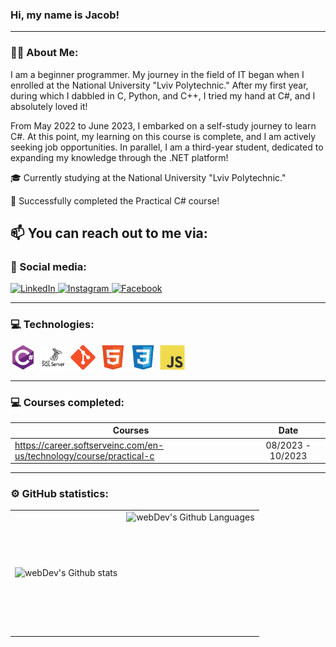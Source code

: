 
### Hi, my name is Jacob!

---

### 👨‍💻 About Me:
I am a beginner programmer. My journey in the field of IT began when I enrolled at the National University "Lviv Polytechnic." After my first year, during which I dabbled in C, Python, and C++, I tried my hand at C#, and I absolutely loved it!

From May 2022 to June 2023, I embarked on a self-study journey to learn C#. At this point, my learning on this course is complete, and I am actively seeking job opportunities. In parallel, I am a third-year student, dedicated to expanding my knowledge through the .NET platform!

🎓 Currently studying at the National University "Lviv Polytechnic."

🎉 Successfully completed the Practical C# course!

📫 You can reach out to me via: 
---

### 🤝 Social media:

  <div id="badges">
    <a href="https://www.linkedin.com/in/якуб-мордонь-0a6538291" target="_blank">
        <img src="https://cdn-icons-png.flaticon.com/512/2504/2504799.png" width="40" height="40" alt="LinkedIn" />
    </a>
    <a href="https://www.instagram.com/jacob_mordon/" target="_blank">
        <img src="https://upload.wikimedia.org/wikipedia/commons/thumb/e/e7/Instagram_logo_2016.svg/2048px-Instagram_logo_2016.svg.png" width="40" height="40" alt="Instagram" />
    </a>
    <a href="https://www.facebook.com/gamer48XDD/" target="_blank">
        <img src="https://upload.wikimedia.org/wikipedia/commons/thumb/0/05/Facebook_Logo_%282019%29.png/640px-Facebook_Logo_%282019%29.png" width="40" height="40" alt="Facebook" />
    </a>
  </div>

---

### 💻 Technologies:

<div>
  <img src="https://github.com/devicons/devicon/blob/master/icons/csharp/csharp-original.svg" title="csharp" alt="csharp" width="40" height="40"/>&nbsp
  <img src="https://github.com/devicons/devicon/blob/master/icons/microsoftsqlserver/microsoftsqlserver-plain-wordmark.svg" title="mssql" alt="mssql" width="40" height="40"/>&nbsp
  <img src="https://github.com/devicons/devicon/blob/master/icons/git/git-original.svg" title="git" alt="git" width="40" height="40"/>&nbsp
  <img src="https://github.com/devicons/devicon/blob/master/icons/html5/html5-original.svg" title="html5" alt="html5" width="40" height="40"/>&nbsp
  <img src="https://github.com/devicons/devicon/blob/master/icons/css3/css3-original.svg" title="css" alt="css" width="40" height="40"/>&nbsp
  <img src="https://github.com/devicons/devicon/blob/master/icons/javascript/javascript-original.svg" title="javascript" alt="javascript" width="40" height="40"/>&nbsp
  <!--<img src="https://github.com/devicons/devicon/blob/master/icons/react/react-original.svg" title="reactjs" alt="reactjs" width="40" height="40"/>&nbsp -->
</div>

---

### 💻 Courses completed:

| Courses                                                                                        | Date              |
| -----------------------------------------------------------------------------------------------| :---------------: |
| https://career.softserveinc.com/en-us/technology/course/practical-c                            | 08/2023 - 10/2023 |

---
<!---

### 💻 Codewars:

![codewars](https://www.codewars.com/users/YakubMordon/badges/large)
---
-->

### ⚙️ GitHub statistics:

<table>
  <tr>
    <td>
      <img align="left" src="http://github-readme-streak-stats.herokuapp.com?user=YakubMordon&theme=dark&background=000000" alt="webDev's Github stats" />
    </td>
    <td>
      <img height="195px" align="right" alt="webDev's Github Languages" src="https://github-readme-stats-sigma-five.vercel.app/api/top-langs/?username=YakubMordon&layout=compact&theme=vision-friendly-dark" />
    </td>
  </tr>
</table>

